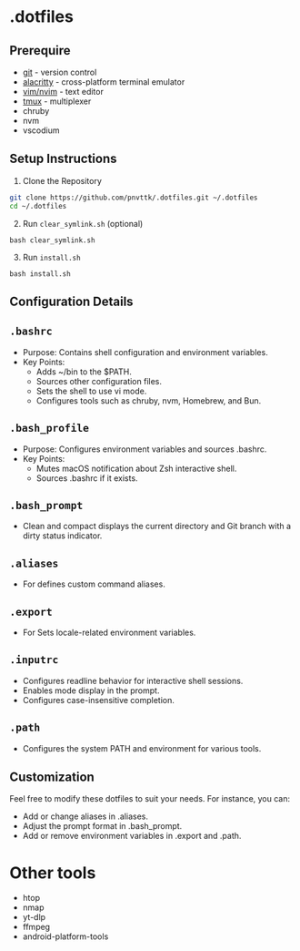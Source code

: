 # .dotfiles

## Prerequire
- [git](https://git-scm.com/) - version control
- [alacritty](https://github.com/alacritty/alacritty) - cross-platform terminal emulator
- [vim/nvim](https://github.com/neovim/neovim/wiki/Installing-Neovim) - text editor
- [tmux](https://github.com/tmux/tmux/wiki) - multiplexer
- chruby
- nvm
- vscodium

## Setup Instructions

1. Clone the Repository

```bash
git clone https://github.com/pnvttk/.dotfiles.git ~/.dotfiles
cd ~/.dotfiles
```

2. Run `clear_symlink.sh` (optional)
```
bash clear_symlink.sh
```

3. Run `install.sh`

```
bash install.sh
```
## Configuration Details

## `.bashrc`
- Purpose: Contains shell configuration and environment variables.
- Key Points:
  - Adds ~/bin to the $PATH.
  - Sources other configuration files.
  - Sets the shell to use vi mode.
  - Configures tools such as chruby, nvm, Homebrew, and Bun.

## `.bash_profile`
- Purpose: Configures environment variables and sources .bashrc.
- Key Points:
  - Mutes macOS notification about Zsh interactive shell.
  - Sources .bashrc if it exists.

## `.bash_prompt`
- Clean and compact displays the current directory and Git branch with a dirty status indicator.

## `.aliases`
- For defines custom command aliases.

## `.export`
- For Sets locale-related environment variables.

## `.inputrc`
- Configures readline behavior for interactive shell sessions.
- Enables mode display in the prompt.
- Configures case-insensitive completion.

## `.path`
- Configures the system PATH and environment for various tools.

## Customization
Feel free to modify these dotfiles to suit your needs. For instance, you can:
- Add or change aliases in .aliases.
- Adjust the prompt format in .bash_prompt.
- Add or remove environment variables in .export and .path.

# Other tools
- htop
- nmap
- yt-dlp
- ffmpeg
- android-platform-tools

<!--
## vim plugin
- [vim-plug](https://github.com/junegunn/vim-plug) - vim plugin management
- [comment-gc](https://github.com/tpope/vim-commentary) - comment plugin -->

  <!-- ## tmux plugin
  - [tpm](https://github.com/tmux-plugins/tpm/blob/master/README.md) - tmux package-manager -->
<!-- - [catppuccin](https://github.com/catppuccin/tmux/blob/main/README.md) - theme
- [tmux-vim](https://github.com/christoomey/vim-tmux-navigator) - tmux vim keymap navigation
- [tmux-yank](https://github.com/tmux-plugins/tmux-yank) - tmux yank to clipboard -->

